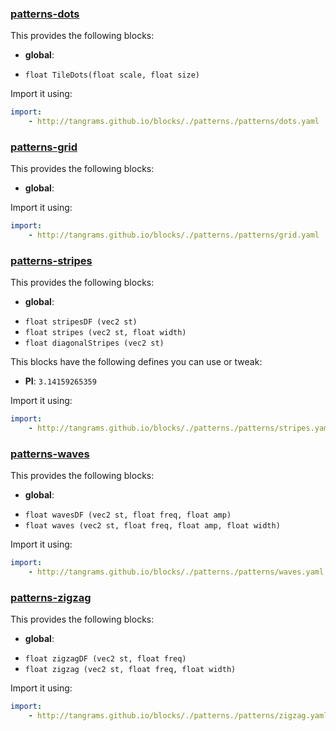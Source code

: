 

### [patterns-dots](https://github.com/tangrams/blocks/blob/gh-pages/patterns/dots.yaml)

This provides the following blocks:

- **global**:
 + `float TileDots(float scale, float size) `

Import it using:

```yaml
import:
    - http://tangrams.github.io/blocks/./patterns./patterns/dots.yaml
```




### [patterns-grid](https://github.com/tangrams/blocks/blob/gh-pages/patterns/grid.yaml)

This provides the following blocks:

- **global**:

Import it using:

```yaml
import:
    - http://tangrams.github.io/blocks/./patterns./patterns/grid.yaml
```




### [patterns-stripes](https://github.com/tangrams/blocks/blob/gh-pages/patterns/stripes.yaml)

This provides the following blocks:

- **global**:
 + `float stripesDF (vec2 st) `
 + `float stripes (vec2 st, float width) `
 + `float diagonalStripes (vec2 st) `

This blocks have the following defines you can use or tweak:
 - **PI**: ```3.14159265359```


Import it using:

```yaml
import:
    - http://tangrams.github.io/blocks/./patterns./patterns/stripes.yaml
```




### [patterns-waves](https://github.com/tangrams/blocks/blob/gh-pages/patterns/waves.yaml)

This provides the following blocks:

- **global**:
 + `float wavesDF (vec2 st, float freq, float amp) `
 + `float waves (vec2 st, float freq, float amp, float width) `

Import it using:

```yaml
import:
    - http://tangrams.github.io/blocks/./patterns./patterns/waves.yaml
```




### [patterns-zigzag](https://github.com/tangrams/blocks/blob/gh-pages/patterns/zigzag.yaml)

This provides the following blocks:

- **global**:
 + `float zigzagDF (vec2 st, float freq) `
 + `float zigzag (vec2 st, float freq, float width) `

Import it using:

```yaml
import:
    - http://tangrams.github.io/blocks/./patterns./patterns/zigzag.yaml
```


